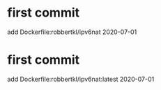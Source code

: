 # first commit
add Dockerfile:robbertkl/ipv6nat 2020-07-01
# first commit
add Dockerfile:robbertkl/ipv6nat:latest 2020-07-01
